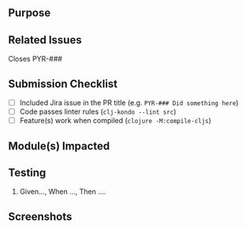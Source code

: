 ## Purpose
<!-- Description of what has been added/changed -->

## Related Issues
Closes PYR-###

## Submission Checklist
- [ ] Included Jira issue in the PR title (e.g. `PYR-### Did something here`)
- [ ] Code passes linter rules (`clj-kondo --lint src`)
- [ ] Feature(s) work when compiled (`clojure -M:compile-cljs`)

## Module(s) Impacted
<!-- List the Module > Submodule impacted by this PR (e.g. Fire Layers > Structures) -->

## Testing
<!-- Create a BDD style test script -->
1. Given..., When ..., Then ....

## Screenshots
<!-- Add a screen shot when UI changes are included -->
